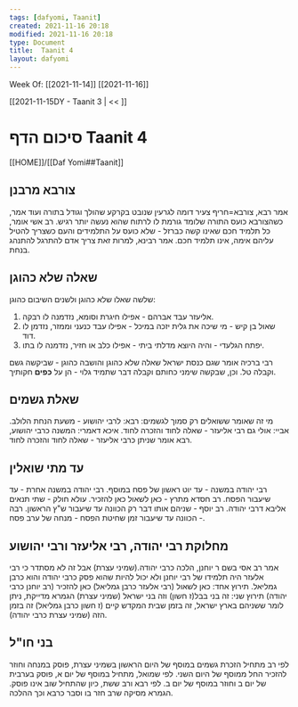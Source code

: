 ```yaml
---
tags: [dafyomi, Taanit] 
created: 2021-11-16 20:18
modified: 2021-11-16 20:18
type: Document
title:  Taanit 4
layout: dafyomi
---
```

Week Of: [[2021-11-14]]
[[2021-11-16]]

[[2021-11-15DY - Taanit 3 | << ]] 

# סיכום הדף  Taanit 4

[[HOME]]/[[Daf Yomi##Taanit]]

## צורבא מרבנן
אמר רבא, צורבא=חריף צעיר דומה לגרעין שנובט בקרקע שהולך וגודל בתורה
ועוד אמר, כשהצורבא כועס התורה שלומד גורמת לו לרתוח שהוא נעשה יותר רגיש.
רב אשי אומר, כל תלמיד חכם שאינו קשה כברזל - שלא כועס על התלמידים והעם כשצריך להטיל עליהם אימה, אינו תלמיד חכם.
אמר רבינא, למרות זאת צריך אדם להתרגל להתנהג בנחת. 
## שאלה שלא כהוגן
שלשה שאלו שלא כהוגן ולשנים השיבום כהוגן: 
1. אליעזר עבד אברהם - אפילו חיגרת וסומא, נזדמנה לו רבקה.
2. שאול בן קיש - מי שיכה את גלית יזכה במיכל - אפילו עבד כנעני וממזר, נזדמן לו דוד.
3. יפתח הגלעדי - והיה היוצא מדלתי ביתי - אפילו כלב או חזיר, נזדמנה לו בתו. 

רבי ברכיה אומר שגם כנסת ישראל שאלה שלא כהוגן והושבה כהוגן - שביקשה גשם וקבלה טל. וכן, שבקשה שימני כחותם וקבלה דבר שתמיד גלוי - הן על **כפים** חקותיך.
## שאלת גשמים
מי זה שאומר ששואלים רק סמוך לגשמים:
רבא: לרבי יהושוע - משעת הנחת הלולב.
אביי: אולי גם רבי אליעזר - שאלה לחוד והזכרה לחוד.
איכא דאמרי:
המשנה כרבי יהושוע, רבא אומר שניתן כרבי אליעזר - שאלה לחוד והזכרה לחוד.
## עד מתי שואלין
רבי יהודה במשנה - עד יוט ראשון של פסח במוסף.
רבי יהודה במשנה אחרת - עד שיעבור הפסח. 
רב חסדא מתרץ - כאן לשאול כאן להזכיר.
עולא חולק - שתי תנאים אליבא דרבי יהודה.
רב יוסף - שניהם אותו דבר רק הכוונה עד שיעבור ש"ץ הראשון. 
רבה - הכוונה עד שיעבור זמן שחיטת הפסח - מנחה של ערב פסח. 
## מחלוקת רבי יהודה, רבי אליעזר ורבי יהושוע
אמר רב אסי בשם ר יוחנן, הלכה כרבי יהודה.(שמיני עצרת) 
אבל זה לא מסתדר כי רבי אלעזר היה תלמידו של רבי יוחנן ולא יכול להיות שהוא פסק כרבי יהודה והוא כרבן גמליאל. 
תירוץ אחד: כאן לשאול (רבי אלעזר כרבן גמליאל) כאן להזכיר (רב יוחנן כרבי יהודה)
תירוץ שני: זה בני בבל(ז חשון) וזה בני ישראל (שמיני עצרת)
הגמרא מדייקת, ניתן לומר ששניהם בארץ ישראל, זה בזמן שבית המקדש קיים (ז חשון כרבן גמליאל) זה בזמן הזה (שמיני עצרת כרבי יהודה).
## בני חו"ל
לפי רב מתחיל הזכרת גשמים במוסף של היום הראשון בשמיני עצרת, פוסק במנחה וחוזר להזכיר החל ממוסף של היום השני.
לפי שמואל, מתחיל במוסף של יום א, פוסק בערבית של יום ב וחוזר במוסף של יום ב.
לפי רבא ורב ששת, כיון שהתחיל שוב אינו פוסק.
הגמרא מסיקה שרב חזר בו וסבר כרבא וכך ההלכה.
